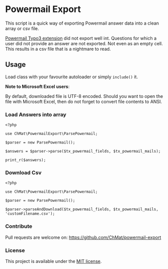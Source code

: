 # Powermail Export

This script is a quick way of exporting Powermail answer data into a clean array or csv file.

[Powermail Typo3 extension][1] did not export well int. Questions for which a user did not provide
an answer are not exported. Not even as an empty cell. This results in a csv file that is a nightmare
to read. 
 
## Usage

Load class with your favourite autoloader or simply `include()` it.

**Note to Microsoft Excel users**: 

By default, downloaded file is UTF-8 encoded. Should you want to open the file with Microsoft Excel,
then do not forget to convert file contents to ANSI.

### Load Answers into array

    <?php
    
    use ChMat\PowermailExport\ParsePowermail;
    
    $parser = new ParsePowermail();

    $answers = $parser->parse($tx_powermail_fields, $tx_powermail_mails);

    print_r($answers);

### Download Csv

    <?php
    
    use ChMat\PowermailExport\ParsePowermail;
    
    $parser = new ParsePowermail();

    $parser->parseAndDownload($tx_powermail_fields, $tx_powermail_mails, 'customFilename.csv');


### Contribute

Pull requests are welcome on: https://github.com/ChMat/powermail-export

### License

This project is available under the [MIT license][1].
 
[1]: http://typo3.org/extensions/repository/view/powermail
[2]: LICENSE.md
